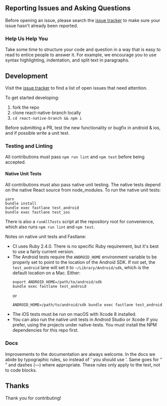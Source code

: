 ## Reporting Issues and Asking Questions

Before opening an issue, please search the [issue tracker](https://github.com/branchmetrics/react-native-branch/issues) to make sure your issue hasn’t already been reported.

### Help Us Help You

Take some time to structure your code and question in a way that is easy to read to entice people to answer it. For example, we encourage you to use syntax highlighting, indentation, and split text in paragraphs.

## Development

Visit the [issue tracker](https://github.com/branchmetrics/react-native-branch/issues) to find a list of open issues that need attention.

To get started developing:
1. fork the repo
2. clone react-native-branch locally
3. `cd react-native-branch && npm i`

Before submitting a PR, test the new functionality or bugfix in android & ios, and if possible write a unit test.

### Testing and Linting

All contributions must pass `npm run lint` and `npm test` before being accepted.

#### Native Unit Tests

All contributions must also pass native unit testing. The native tests depend on the native React source
from node_modules. To run the native unit tests:

```
yarn
bundle install
bundle exec fastlane test_android
bundle exec fastlane test_ios
```

There is also a `runAllTests` script at the repository root for convenience, which also runs `npm run lint` and `npm test`.

Notes on native unit tests and Fastlane:

- CI uses Ruby 2.4.0. There is no specific Ruby requirement, but it's best to use a fairly current version.
- The Android tests require the `ANDROID_HOME` environment variable to be properly set to point to the location of the
  Android SDK. If not set, the `test_android` lane will set it to `~/Library/Android/sdk`, which is the default location
  on a Mac. Either:
  ```
  export ANDROID_HOME=/path/to/android/sdk
  bundle exec fastlane test_android
  ```
  or
  ```
  ANDROID_HOME=/path/to/android/sdk bundle exec fastlane test_android
  ```
- The iOS tests must be run on macOS with Xcode 8 installed.
- You can also run the native unit tests in Android Studio or Xcode if you prefer, using the projects under native-tests. You must install the NPM dependencies for this repo first.

### Docs

Improvements to the documentation are always welcome. In the docs we abide by typographic rules, so instead of ' you should use ’. Same goes for “ ” and dashes (—) where appropriate. These rules only apply to the text, not to code blocks.

## Thanks

Thank you for contributing!

